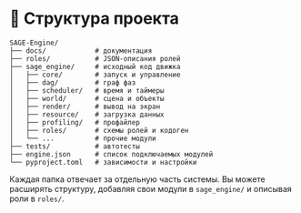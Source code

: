 # 📘 Структура проекта

```
SAGE-Engine/
├── docs/            # документация
├── roles/           # JSON-описания ролей
├── sage_engine/     # исходный код движка
│   ├── core/        # запуск и управление
│   ├── dag/         # граф фаз
│   ├── scheduler/   # время и таймеры
│   ├── world/       # сцена и объекты
│   ├── render/      # вывод на экран
│   ├── resource/    # загрузка данных
│   ├── profiling/   # профайлер
│   ├── roles/       # схемы ролей и кодоген
│   └── ...          # прочие модули
├── tests/           # автотесты
├── engine.json      # список подключаемых модулей
└── pyproject.toml   # зависимости и настройки
```

Каждая папка отвечает за отдельную часть системы. Вы можете расширять структуру, добавляя свои модули в `sage_engine/` и описывая роли в `roles/`.
